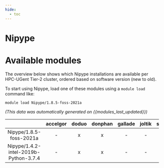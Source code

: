 ```yaml
---
hide:
  - toc
---
```


Nipype
======

# Available modules


The overview below shows which Nipype installations are available per HPC-UGent Tier-2 cluster, ordered based on software version (new to old).

To start using Nipype, load one of these modules using a `module load` command like:

```shell
module load Nipype/1.8.5-foss-2021a
```

*(This data was automatically generated on {{modules_last_updated}})*  

| |accelgor|doduo|donphan|gallade|joltik|shinx|
| :---: | :---: | :---: | :---: | :---: | :---: | :---: |
|Nipype/1.8.5-foss-2021a|-|x|x|-|-|-|
|Nipype/1.4.2-intel-2019b-Python-3.7.4|-|x|x|-|-|-|
